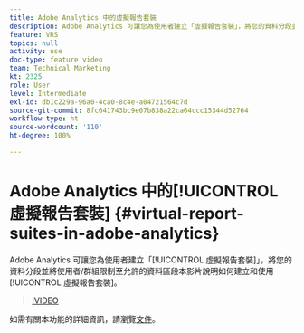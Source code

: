 ```yaml
---
title: Adobe Analytics 中的虛擬報告套裝
description: Adobe Analytics 可讓您為使用者建立「虛擬報告套裝」，將您的資料分段並將使用者/群組限制至允許的資料區段本影片說明如何建立和使用虛擬報告套裝。
feature: VRS
topics: null
activity: use
doc-type: feature video
team: Technical Marketing
kt: 2325
role: User
level: Intermediate
exl-id: db1c229a-96a0-4ca0-8c4e-a04721564c7d
source-git-commit: 8fc641743bc9e07b838a22ca64ccc15344d52764
workflow-type: ht
source-wordcount: '110'
ht-degree: 100%

---
```


# Adobe Analytics 中的[!UICONTROL 虛擬報告套裝] {#virtual-report-suites-in-adobe-analytics}

Adobe Analytics 可讓您為使用者建立「[!UICONTROL 虛擬報告套裝]」，將您的資料分段並將使用者/群組限制至允許的資料區段本影片說明如何建立和使用[!UICONTROL 虛擬報告套裝]。

>[!VIDEO](https://video.tv.adobe.com/v/25412/?quality=12&learn=on)

如需有關本功能的詳細資訊，請瀏覽[文件](https://experienceleague.adobe.com/docs/analytics/components/virtual-report-suites/vrs-about.html?lang=zh-Hant)。
